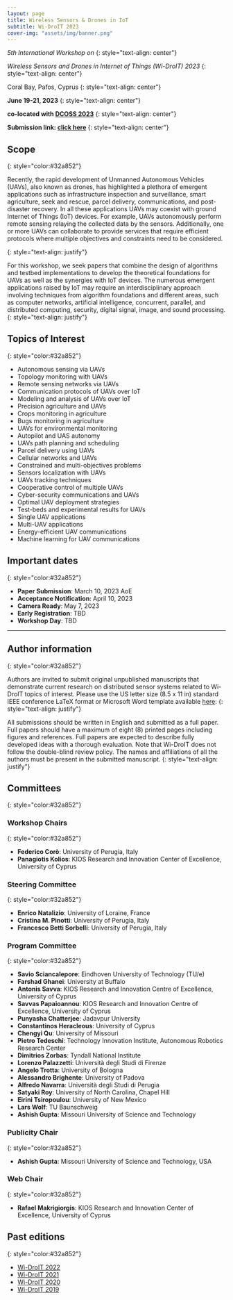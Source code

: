 ```yaml
---
layout: page
title: Wireless Sensors & Drones in IoT
subtitle: Wi-DroIT 2023
cover-img: "assets/img/banner.png"
---
```





_5th International Workshop on_
{: style="text-align: center"}

_Wireless Sensors and Drones in Internet of Things (Wi-DroIT) 2023_
{: style="text-align: center"}

Coral Bay, Pafos, Cyprus
{: style="text-align: center"}

**June 19-21, 2023**
{: style="text-align: center"}

**co-located with [DCOSS 2023](https://dcoss.org/)**
{: style="text-align: center"}

**Submission link: [click here](https://easychair.org/my/conference?conf=widroit2023)**
{: style="text-align: center"}


## Scope
{: style="color:#32a852"}

Recently, the rapid development of Unmanned Autonomous Vehicles (UAVs), also known as drones, has highlighted a plethora of emergent applications such as infrastructure inspection and surveillance, smart agriculture, seek and rescue, parcel delivery, communications, and post-disaster recovery. In all these applications UAVs may coexist with ground Internet of Things (IoT) devices. For example, UAVs autonomously perform remote sensing relaying the collected data by the sensors. 
Additionally, one or more UAVs can collaborate to provide services that require efficient protocols where multiple objectives and constraints need to be considered.

{: style="text-align: justify"}

For this workshop, we seek papers that combine the design of algorithms and testbed implementations to develop the theoretical foundations for UAVs as well as the synergies with IoT devices. The numerous emergent applications raised by IoT may require an interdisciplinary approach involving techniques from algorithm foundations and different areas, such as computer networks, artificial intelligence, concurrent, parallel, and distributed computing, security, digital signal, image, and sound processing.
{: style="text-align: justify"}


## Topics of Interest
{: style="color:#32a852"}

- Autonomous sensing via UAVs
- Topology monitoring with UAVs
- Remote sensing networks via UAVs
- Communication protocols of UAVs over IoT
- Modeling and analysis of UAVs over IoT
- Precision agriculture and UAVs
- Crops monitoring in agriculture
- Bugs monitoring in agriculture
- UAVs for environmental monitoring
- Autopilot and UAS autonomy
- UAVs path planning and scheduling
- Parcel delivery using UAVs
- Cellular networks and UAVs
- Constrained and multi-objectives problems
- Sensors localization with UAVs
- UAVs tracking techniques
- Cooperative control of multiple UAVs
- Cyber-security communications and UAVs
- Optimal UAV deployment strategies
- Test-beds and experimental results for UAVs
- Single UAV applications
- Multi-UAV applications
- Energy-efficient UAV communications
- Machine learning for UAV communications


## Important dates
{: style="color:#32a852"}

- **Paper Submission**: March 10, 2023 AoE
- **Acceptance Notification**: April 10, 2023
- **Camera Ready**: May 7, 2023
- **Early Registration**: TBD
- **Workshop Day**: TBD


* * *

## Author information
{: style="color:#32a852"}

Authors are invited to submit original unpublished manuscripts that demonstrate current research on distributed sensor systems related to Wi-DroIT topics of interest. Please use the US letter size (8.5 x 11 in) standard IEEE conference LaTeX format or Microsoft Word template available [here](http://www.ieee.org/conferences_events/conferences/publishing/templates.html):
{: style="text-align: justify"}

All submissions should be written in English and submitted as a full paper. Full papers should have a maximum of eight (8) printed pages including figures and references. Full papers are expected to describe fully developed ideas with a thorough evaluation.
Note that Wi-DroIT does not follow the double-blind review policy. The names and affiliations of all the authors must be present in the submitted manuscript.
{: style="text-align: justify"}


## Committees
{: style="color:#32a852"}

### Workshop Chairs
{: style="color:#32a852"}
- **Federico Corò**: University of Perugia, Italy
- **Panagiotis Kolios**: KIOS Research and Innovation Center of Excellence, University of Cyprus
  
### Steering Committee
{: style="color:#32a852"}
- **Enrico Natalizio**: University of Loraine, France
- **Cristina M. Pinotti**: University of Perugia, Italy
- **Francesco Betti Sorbelli**: University of Perugia, Italy
  
### Program Committee
{: style="color:#32a852"}
- **Savio Sciancalepore**: Eindhoven University of Technology (TU/e)
- **Farshad Ghanei**: University at Buffalo
- **Antonis Savva**: KIOS Research and Innovation Centre of Excellence, University of Cyprus
- **Savvas Papaioannou**: KIOS Research and Innovation Centre of Excellence, University of Cyprus
- **Punyasha Chatterjee**: Jadavpur University
- **Constantinos Heracleous**: University of Cyprus
- **Chengyi Qu**: University of Missouri
- **Pietro Tedeschi**: Technology Innovation Institute, Autonomous Robotics Research Center
- **Dimitrios Zorbas**: Tyndall National Institute
- **Lorenzo Palazzetti**: Università degli Studi di Firenze
- **Angelo Trotta**: University of Bologna
- **Alessandro Brighente**: University of Padova
- **Alfredo Navarra**: Università degli Studi di Perugia
- **Satyaki Roy**: University of North Carolina, Chapel Hill
- **Eirini Tsiropoulou**: University of New Mexico
- **Lars Wolf**: TU Baunschweig
- **Ashish Gupta**: Missouri University of Science and Technology

### Publicity Chair
{: style="color:#32a852"}
- **Ashish Gupta**: Missouri University of Science and Technology, USA

### Web Chair
{: style="color:#32a852"}
- **Rafael Makrigiorgis**: KIOS Research and Innovation Center of Excellence, University of Cyprus

  
## Past editions
{: style="color:#32a852"}
- [Wi-DroIT 2022](https://widroit2022.github.io)
- [Wi-DroIT 2021](https://widroit2021.github.io)
- [Wi-DroIT 2020](https://sites.google.com/view/widroit2020/home)
- [Wi-DroIT 2019](https://widroit2019.loria.fr)

